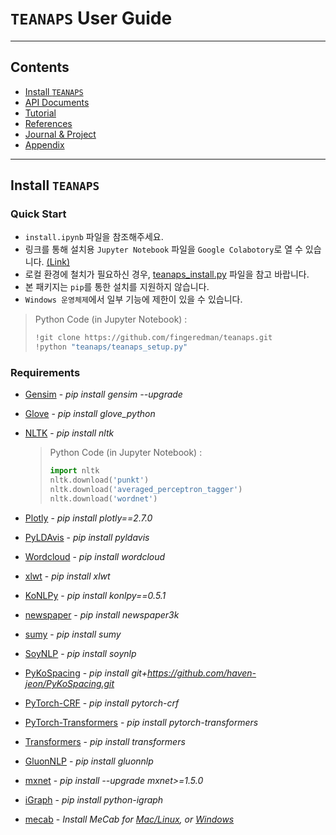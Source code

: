 # `TEANAPS` User Guide

---
## Contents
- [Install `TEANAPS`](./teanaps_user_guide-install_teanaps.md)
- [API Documents](./teanaps_user_guide-api_documents.md)
- [Tutorial](./teanaps_user_guide-tutorial.md)
- [References](./teanaps_user_guide-references_journal_project.md)
- [Journal & Project](./teanaps_user_guide-references_journal_project.md)
- [Appendix](./teanaps_user_guide-appendix.md)

---
## Install `TEANAPS`

### Quick Start
- `install.ipynb` 파일을 참조해주세요.
- 링크를 통해 설치용 `Jupyter Notebook` 파일을 `Google Colabotory`로 열 수 있습니다. [(Link)](https://colab.research.google.com/github/fingeredman/teanaps/blob/master/install.ipynb)
- 로컬 환경에 철치가 필요하신 경우, [teanaps_install.py](https://github.com/fingeredman/teanaps/blob/master/teanaps_setup.py) 파일을 참고 바랍니다.
- 본 패키지는 `pip`를 통한 설치를 지원하지 않습니다.
- `Windows 운영체제`에서 일부 기능에 제한이 있을 수 있습니다.

> Python Code (in Jupyter Notebook) :
> ```python
> !git clone https://github.com/fingeredman/teanaps.git
> !python "teanaps/teanaps_setup.py"
> ```

### Requirements
- [Gensim](https://pypi.org/project/gensim/) - *pip install gensim --upgrade*
- [Glove](https://pypi.org/project/glove_python/) - *pip install glove_python*
- [NLTK](https://www.nltk.org/install.html) - *pip install nltk*

  > Python Code (in Jupyter Notebook) :
  > ```python
  > import nltk
  > nltk.download('punkt')
  > nltk.download('averaged_perceptron_tagger')
  > nltk.download('wordnet')
  > ```

- [Plotly](https://plot.ly/python/getting-started/) - *pip install plotly==2.7.0*
- [PyLDAvis](https://pypi.org/project/pyLDAvis/) - *pip install pyldavis*
- [Wordcloud](https://pypi.org/project/wordcloud/) - *pip install wordcloud*
- [xlwt](https://pypi.org/project/xlwt/) - *pip install xlwt*
- [KoNLPy](http://konlpy.org/en/latest/#getting-started) - *pip install konlpy==0.5.1*
- [newspaper](https://pypi.org/project/newspaper3k/) - *pip install newspaper3k*
- [sumy](https://pypi.org/project/sumy/) - *pip install sumy*
- [SoyNLP](https://github.com/lovit/soynlp) - *pip install soynlp*
- [PyKoSpacing](https://github.com/haven-jeon/PyKoSpacing) - *pip install git+https://github.com/haven-jeon/PyKoSpacing.git*
- [PyTorch-CRF](https://pypi.org/project/pytorch-crf/) - *pip install pytorch-crf*
- [PyTorch-Transformers](https://pypi.org/project/pytorch-transformers/) - *pip install pytorch-transformers*
- [Transformers](https://pypi.org/project/transformers/) - *pip install transformers*
- [GluonNLP](https://pypi.org/project/gluonnlp/) - *pip install gluonnlp*
- [mxnet](https://) - *pip install --upgrade mxnet>=1.5.0*
- [iGraph](https://pypi.org/project/igraph-python/) - *pip install python-igraph*
- [mecab](http://) - *Install MeCab for [Mac/Linux](http://), or [Windows](http://)*

